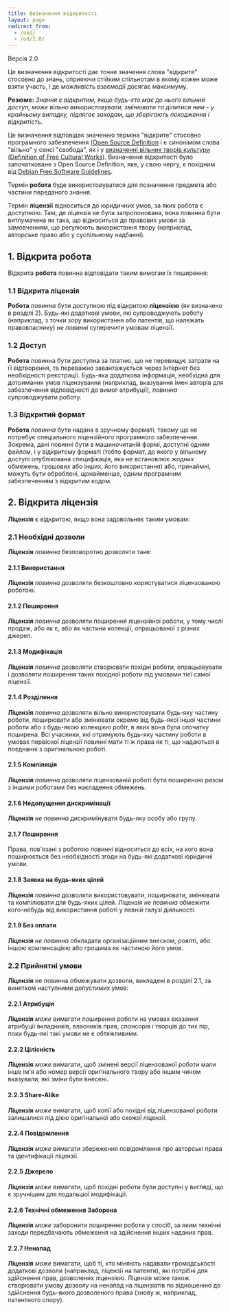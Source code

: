 ```yaml
---
title: Визначення відкритості
layout: page
redirect_from:
  - /okd/
  - /od/2.0/
---
```


Версія 2.0

Це визначення відкритості дає точне значення слова "відкрите"
стосовно до знань, сприяючи стійким спільнотам в якому кожен може взяти участь, і де можливість взаємодії досягає максимуму.

**Резюме:** *Знання є відкритим, якщо будь-хто має до нього вільний доступ, може вільно використовувати, змінювати та ділитися ним - у крайньому випадку, підлягає заходам, що зберігають походження і відкритість.*

Це визначення відповідає значенню терміна "відкрите" стосовно програмного забезпечення ([Open Source Definition](http://www.opensource.org/docs/osd) і є синонімом слова "вільно" у сенсі "свобода", як і у [визначенні вільних творів культури (Definition of Free Cultural Works)](http://freedomdefined.org). Визначення відкритості було започатковане з Open Source Definition, яке, у свою чергу, є похідним від [Debian Free Software Guidelines](http://www.debian.org/social_contract).

Термін **робота** буде використовуватися для позначення предмета або частини переданого знання.

Термін **ліцензії** відноситься до юридичних умов, за яких робота є
доступною. Там, де ліцензія не була запропонована, вона повинна бути витлумачена
як така, що відноситься до правових умови за замовченням, що регулюють використання твору (наприклад, авторське право або у суспільному надбанні).

## 1. Відкрита робота

Відкрита **робота** повинна відповідати таким вимогам їх поширення:

### 1.1 Відкрита ліцензія

**Робота** *повинна* бути доступною під відкритою **ліцензією** (як визначено в розділі 2).
Будь-які додаткові умови, які супроводжують роботу (наприклад, з точки зору використання або патентів, що належать правовласнику) *не повинні* суперечити умовам ліцензії.

### 1.2 Доступ

**Робота** повинна бути доступна за платню, що не перевищує затрати на її відтворення, та переважно завантажується через Інтернет без необхідності реєстрації.
Будь-яка додаткова інформація, необхідна для дотримання умов ліцензування (наприклад, вказування імен
авторів для забезпечення відповідності до вимог атрибуції), *повинна* супроводжувати роботу.

### 1.3 Відкритий формат

**Робота** *повинна* бути надана в зручному форматі, такому
що не потребує спеціального ліцензійного програмного забезпечення.
Зокрема, дані повинні бути в машиночитаній формі, доступні одним файлом, і у відкритому форматі (тобто формат, до якого у вільному доступі опублікована специфікація, яка не встановлює жодних обмежень, грошових або інших,
його використання) або, принаймні, можуть бути оброблені, щонайменше, одним програмним забезпеченням з відкритим кодом.

## 2. Відкрита ліцензія

**Ліцензія** є відкритою, якщо вона задовольняє таким умовам:

### 2.1 Необхідні дозволи

**Ліцензія** *повинна* безповоротно дозволяти таке:

#### 2.1.1 Використання

**Ліцензія** *повинна* дозволяти безкоштовно користуватися ліцензованою роботою.

#### 2.1.2 Поширення

**Ліцензія** *повинна* дозволяти поширення ліцензійної роботи,
у тому числі продаж, або як є, або як частини колекції, опрацьованої з різних джерел.

#### 2.1.3 Модифікація

**Ліцензія** *повинна* дозволяти створювати похідні роботи,
опрацьовувати і дозволяти поширення таких похідної роботи під умовами тієї самої ліцензії.

#### 2.1.4 Розділення

**Ліцензія** *повинна* дозволяти 
вільно використовувати будь-яку частину роботи, поширювати або змінювати окремо від будь-якої іншої частини
роботи або з будь-якою колекцією робіт, в яких вона була спочатку
поширена. Всі учасники, які отримують будь-яку частину
роботи в умовах первісної ліцензії повинні мати ті ж права
як ті, що надаються в поєднанні з оригінальною роботі.

#### 2.1.5 Компіляція

**Ліцензія** *повинна* дозволяти ліцензованій роботі бути поширеною разом з іншими роботами без накладення обмежень.

#### 2.1.6 Недопущення дискримінації

**Ліцензія** *не повинна* дискримінувати будь-яку особу або групу.

#### 2.1.7 Поширення

Права, пов'язані з роботою *повинні* відноситься до всіх, на кого вона поширюється
без необхідності згоди на будь-які додаткові юридичні умови.

#### 2.1.8 Заявка на будь-яких цілей

**Ліцензія** *повинна* дозволяти використовувати, поширювати, змінювати та
компілювати для будь-яких цілей. Ліцензія *не повинна* обмежити кого-небудь
від використання роботі у певній галузі діяльності.

#### 2.1.9 Без оплати

**Ліцензія** *не повинна* обкладати організаційним внеском, роялті, або іншою
компенсацією або грошима як частиною його умов.

### 2.2 Прийнятні умови

**Ліцензія** не повинна обмежувати дозволи,
викладені в розділі 2.1, за винятком наступними допустимих умов:

#### 2.2.1 Атрибуція

**Ліцензія** *може* вимагати поширення роботи на умовах вказання атрибуції
вкладників, власників прав, спонсорів і творців до тих пір, поки
будь-які такі умови не є обтяжливими.

#### 2.2.2 Цілісність

**Ліцензія** *може* вимагати, щоб змінені версії ліцензованої роботи
мали інше ім'я або номер версії оригінального твору або
іншим чином вказували, які зміни були внесені.

#### 2.2.3 Share-Alike

**Ліцензія** *може* вимагати, щоб копії або похідні від ліцензованої роботи залишалися під дією оригінальної або схожої ліцензії.

#### 2.2.4 Повідомлення

**Ліцензія** *може* вимагати збереження повідомлення про авторські права та ідентифікації ліцензії.

#### 2.2.5 Джерело

**Ліцензія** *може* вимагати, щоб похідні роботи були доступні у вигляді, що є зручнішим для подальшої модифікації.

#### 2.2.6 Технічні обмеження Заборона

**Ліцензія** *може* заборонити поширення роботи у спосіб, за яким технічні заходи передбачають обмеження на здійснення інших наданих прав.

#### 2.2.7 Ненапад

**Ліцензія** *може* вимагати, щоб ті, хто міняють надавали громадськості додаткові дозволи (наприклад, ліцензії на патенти), які потрібні для здійснення прав, дозволених ліцензією. Ліцензія може також створювати умову дозволу на ненапад на ліцензіатів по відношенню до здійснення будь-якого дозволеного права (знову ж, наприклад, патентного спору).
